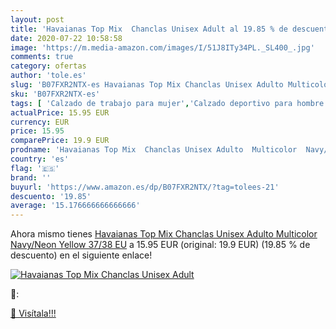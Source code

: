 ```yaml
---
layout: post
title: 'Havaianas Top Mix  Chanclas Unisex Adult al 19.85 % de descuento'
date: 2020-07-22 10:58:58
image: 'https://m.media-amazon.com/images/I/51J8ITy34PL._SL400_.jpg'
comments: true
category: ofertas
author: 'tole.es'
slug: 'B07FXR2NTX-es Havaianas Top Mix Chanclas Unisex Adulto Multicolor...'
sku: 'B07FXR2NTX-es'
tags: [ 'Calzado de trabajo para mujer','Calzado deportivo para hombre','Calzado sanitario y de hostelería para mujer','Chanclas y sandalias de piscina para hombre','Sandalias y chanclas para niña','Zapatillas y calzado deportivo para hombre','Zapatos','Zapatos para hombre','Zapatos para mujer','Zapatos para niñas pequeñas','Zapatos y complementos','Zuecos sanitarios y de hostelería para mujer','Zuecos y mules para hombre','chanclas', ]
actualPrice: 15.95 EUR
currency: EUR
price: 15.95
comparePrice: 19.9 EUR
prodname: 'Havaianas Top Mix  Chanclas Unisex Adulto  Multicolor  Navy/Neon Yellow   37/38 EU'
country: 'es'
flag: '🇪🇸'
brand: ''
buyurl: 'https://www.amazon.es/dp/B07FXR2NTX/?tag=tolees-21'
descuento: '19.85'
average: '15.176666666666666'
---
```


Ahora mismo tienes [Havaianas Top Mix  Chanclas Unisex Adulto  Multicolor  Navy/Neon Yellow   37/38 EU](https://www.amazon.es/dp/B07FXR2NTX/?tag=tolees-21) a 15.95 EUR (original: 19.9 EUR) (19.85 %  de descuento) en el siguiente enlace!

[![Havaianas Top Mix  Chanclas Unisex Adult](https://m.media-amazon.com/images/I/51J8ITy34PL._SL400_.jpg)](https://www.amazon.es/dp/B07FXR2NTX/?tag=tolees-21)

🔎:


[🛒 Visítala!!!](https://www.amazon.es/dp/B07FXR2NTX/?tag=tolees-21)
